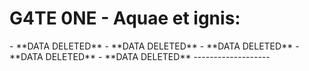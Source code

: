 # G4TE 0NE - Aquae et ignis:
<div class="powr-countdown-timer" id="c9799c69_1583005925"></div><script src="https://www.powr.io/powr.js?platform=html"></script>
- **DATA DELETED**
- **DATA DELETED**
- **DATA DELETED**
- **DATA DELETED**
- **DATA DELETED**
-------------------
<script src="//code.jivosite.com/widget/9Uv45a0yhr" async></script>
<div class="powr-popup" id="7aacce17_1583069153"></div><script src="https://www.powr.io/powr.js?platform=html"></script>
<div class="powr-popup" id="b3fefd55_1583080726"></div><script src="https://www.powr.io/powr.js?platform=html"></script>


